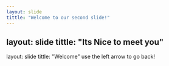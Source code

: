 ```yaml
---
layout: slide
tittle: "Welcome to our second slide!"
---
```

layout: slide 
tittle: "Its Nice to meet you"
---
layout: slide 
tittle: "Welcome"
use the left arrow to go back!
